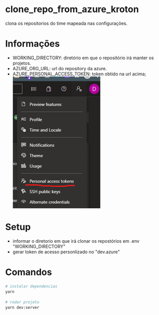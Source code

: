 # clone_repo_from_azure_kroton

clona os repositorios do time mapeada nas configurações.

# Informações

- WORKING_DIRECTORY: diretório em que o repositório irá manter os projetos.
- AZURE_ORG_URL: url do repository da azure.
- AZURE_PERSONAL_ACCESS_TOKEN: token obtido na url acima;
  <img alt="logo" title="#logo" src="./assets/AZURE_PERSONAL_ACCESS_TOKEN.png" />

# Setup

- informar o diretorio em que irá clonar os repostórios em .env "WORKING_DIRECTORY"
- gerar token de acesso personlizado no "dev.azure"

# Comandos

```bash
# instalar dependencias
yarn

# rodar projeto
yarn dev:server
```
